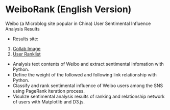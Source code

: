 # WeiboRank (English Version)
Weibo (a Microblog site popular in China) User Sentimental Influence Analysis Results

+ Results site:
1. [Collab Image](https://jeness.github.io/WeiboRankEngVer/CollabEngVer/)
2. [User Ranklist](https://jeness.github.io/WeiboRankEngVer/ranklistEngVer/)
+ Analysis text contents of Weibo and extract sentimental infomation with Python.
+ Define the weight of the followed and following link relationship with Python. 
+ Classify and rank sentimental influence of Weibo users among the SNS using PageRank iteration process.
+ Visulize sentimental analysis results of ranking and relationship network of users with Matplotlib and D3.js.
